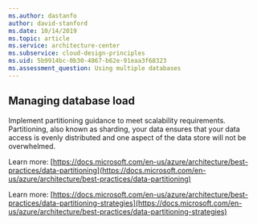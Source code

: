 ```yaml
---
ms.author: dastanfo
author: david-stanford
ms.date: 10/14/2019
ms.topic: article
ms.service: architecture-center
ms.subservice: cloud-design-principles
ms.uid: 5b9914bc-0b30-4867-b62e-91eaa3f68323
ms.assessment_question: Using multiple databases
---
```

## Managing database load

Implement partitioning guidance to meet scalability requirements. Partitioning, also known as sharding, your data ensures that your data access is evenly distributed and one aspect of the data store will not be overwhelmed.

Learn more: [https://docs.microsoft.com/en-us/azure/architecture/best-practices/data-partitioning](https://docs.microsoft.com/en-us/azure/architecture/best-practices/data-partitioning)

Learn more: [https://docs.microsoft.com/en-us/azure/architecture/best-practices/data-partitioning-strategies](https://docs.microsoft.com/en-us/azure/architecture/best-practices/data-partitioning-strategies)